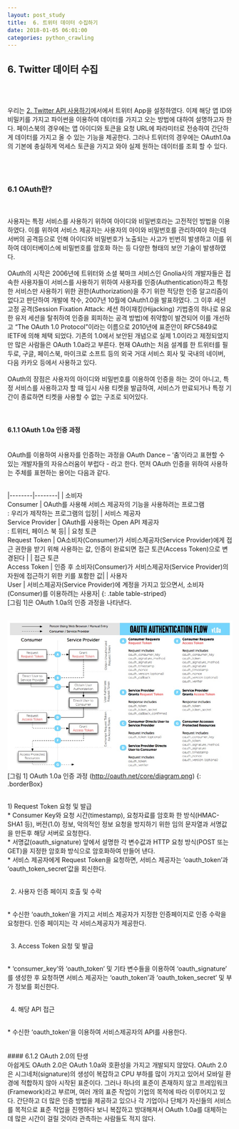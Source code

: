 ```yaml
---
layout: post_study
title:  6. 트위터 데이터 수집하기
date: 2018-01-05 06:01:00
categories: python_crawling
---
```

## 6. Twitter 데이터 수집
<br/><br/><br/>
우리는 [2. Twitter API 사용하기](https://ericnjennifer.github.io/python_crawling/2018/01/05/PythonCrawling_Chapt3.html)에서에서 트위터 App을 설정하였다. 이제 해당 앱 ID와 비밀키를 가지고 파이썬을 이용하여 데이터를 가지고 오는 방법에 대하여 설명하고자 한다. 페이스북의 경우에는 앱 아이디와 토큰을 요청 URL에 파라미터로 전송하여 간단하게 데이터를 가지고 올 수 있는 기능을 제공한다. 그러나 트위터의 경우에는 OAuth1.0a의 기본에 충실하게 억세스 토큰을 가지고 와야 실제 원하는 데이터를 조회 할 수 있다.
<br/><br/><br/><br/>
### 6.1 OAuth란?
<br/><br/>
사용자는 특정 서비스를 사용하기 위하여 아이디와 비밀번호라는 고전적인 방법을 이용하였다. 이를 위하여 서비스 제공자는 사용자의 아이와 비밀번호를 관리하여야 하는데 서버의 공격등으로 인해 아이디와 비밀번호가 노출되는 사고가 빈번히 발생하고 이를 위하여 데이터베이스에 비밀번호를 암호화 하는 등 다양한 형태의 보안 기술이 발생하였다.
<br/><br/>
OAuth의 시작은 2006년에 트위터와 소셜 북마크 서비스인 Gnolia사의 개발자들은 접속한 사용자들이 서비스를 사용하기 위하여 사용자를 인증(Authentication)하고 특정한 서비스만 사용하기 위한 권한(Authorization)을 주기 위한 적당한 인증 알고리즘이 없다고 판단하여 개발에 착수, 2007년 10월에 OAuth1.0을 발표하였다. 그 이후 세션 고정 공격(Session Fixation Attack: 세션 하이재킹(Hijacking) 기법중의 하나로 유요한 유저 세션을 탈취하여 인증을 회피하는 공격 방법)에 취약함이 발견되어 이를 개선하고 “The OAuth 1.0 Protocol”이라는 이름으로 2010년에 표준안이 RFC5849로 IETF에 의해 체택 되었다. 기존의 1.0에서 보안된 개념으로 실제 1.0이라고 제정되었지만 많은 사람들은 OAuth 1.0a라고 부른다.
현재 OAuth는 처음 설계를 한 트위터를 필두로, 구글, 페이스북, 마이크로 소프트 등의 외국 거대 서비스 회사 및 국내의 네이버, 다음 카카오 등에서 사용하고 있다.
<br/><br/>
OAuth의 장점은 사용자의 아이디와 비밀번호를 이용하여 인증을 하는 것이 아니고, 특정 서비스를 사용하고자 할 때 임시 사용 티켓을 발급하여, 서비스가 만료되거나 특정 기간이 종료하면 티켓을 사용할 수 없는 구조로 되어있다.
<br/><br/><br/>
#### 6.1.1 OAuth 1.0a 인증 과정
<br/>
OAuth를 이용하여 사용자를 인증하는 과정을 OAuth Dance – ‘춤’이라고 표현할 수 있는 개발자들의 자유스러움이 부럽다 - 라고 한다. 먼저 OAuth 인증을 위하여 사용하는 주체를 표현하는 용어는 다음과 같다.
<br/><br/>

|--------|--------|
| 소비자<br/>Consumer | OAuth를 사용해 서비스 제공자의 기능을 사용하려는 프로그램<br/> : 우리가 제작하는 프로그램의 입장|
| 서비스 제공자<br/>Service Provider | OAuth를 사용하는 Open API 제공자<br/> : 트위터, 페이스 북 등|
| 요청 토큰<br/>Request Token | OA소비자(Consumer)가 서비스제공자(Service Provider)에게 접근 권한을 받기 위해 사용하는 값, 인증이 완료되면 접근 토큰(Access Token)으로 변경된다 |
| 접근 토큰<br/>Access Token | 인증 후 소비자(Consumer)가 서비스제공자(Service Provider)의 자원에 접근하기 위한 키를 포함한 값|
| 사용자<br/>User | 서비스제공자(Service Provider)에 계정을 가지고 있으면서, 소비자(Consumer)를 이용하려는 사용자|
{: .table table-striped}
<br/>
[그림 1]은 OAuth 1.0a의 인증 과정을 나타낸다.
<br/><br/>

![](/asset/study/python_crawling/3/6.jpg)
[그림 1] OAuth 1.0a 인증 과정 (http://oauth.net/core/diagram.png)
{: .borderBox}

<br/>
1) Request Token 요청 및 발급
<br/>
* Consumer Key와 요청 시간(timestamp), 요청자료를 암호화 한 방식(HMAC-SHA1 등), 버전(1.0) 정보, 악의적인 정보 요청을 방지하기 위한 임의 문자열과 서명값을 만든후 해당 서버로 요청한다.
<br/>
* 서명값(oauth_signature) 앞에서 설명한 각 변수값과 HTTP 요청 방식(POST 또는 GET)을 지정한 암호화 방식으로 암호화하여 만들어 낸다.
<br/>
* 서비스 제공자에게 Request Token을 요청하면, 서비스 제공자는 ‘oauth_token’과 ‘oauth_token_secret’값을 회신한다.
<br/><br/>

2) 사용자 인증 페이지 호출 및 수락
<br/>
* 수신한 ‘oauth_token’을 가지고 서비스 제공자가 지정한 인증페이지로 인증 수락을 요청한다. 인증 페이지는 각 서비스제공자가 제공한다.
<br/><br/>

3) Access Token 요청 및 발급
<br/>
* ‘consumer_key’와 ‘oauth_token’ 및 기타 변수들을 이용하여 ‘oauth_signature’ 를 생성한 후 요청하면 서비스 제공자는 ‘oauth_token’과 ‘oauth_token_secret’ 및 부가 정보를 회신한다.
<br/><br/>

4) 해당 API 접근
<br/>
* 수신한 ‘oauth_token’을 이용하여 서비스제공자의 API를 사용한다.
<br/><br/><br/>
#### 6.1.2 OAuth 2.0의 탄생
<br/>
아쉽게도 OAuth 2.0은 OAuth 1.0a와 호환성을 가지고 개발되지 않았다. OAuth 2.0은 시그네처(signature)의 생성이 복잡하고 CPU 부하를 많이 가지고 있어서 모바일 환경에 적합하지 않아 시작된 표준이다. 그러나 하나의 표준이 존재하지 않고 프레임워크(Framework)라고 부르며, 여러 개의 표준 작업이 기업의 목적에 따라 이루어지고 있다. 간단하고 더 많은 인증 방법을 제공하고 있으나 각 기업이나 단체가 자신들의 서비스를 목적으로 표준 작업을 진행하다 보니 복잡하고 방대해져서 OAuth 1.0a를 대체하는데 많은 시간이 걸릴 것이라 관측하는 사람들도 적지 않다.
<br/><br/><br/><br/>




